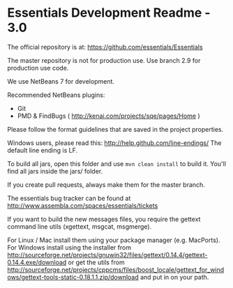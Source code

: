 Essentials Development Readme - 3.0
=============================

The official repository is at:
https://github.com/essentials/Essentials

The master repository is not for production use. Use branch 2.9 for production use code.

We use NetBeans 7 for development.

Recommended NetBeans plugins:

* Git
* PMD & FindBugs ( http://kenai.com/projects/sqe/pages/Home )

Please follow the format guidelines that are saved in the project properties.

Windows users, please read this: http://help.github.com/line-endings/
The default line ending is LF.

To build all jars, open this folder and use `mvn clean install` to build it. You'll find all jars inside the jars/ folder.

If you create pull requests, always make them for the master branch.

The essentials bug tracker can be found at http://www.assembla.com/spaces/essentials/tickets

If you want to build the new messages files, you require the gettext command line utils (xgettext, msgcat, msgmerge).

For Linux / Mac install them using your package manager (e.g. MacPorts). For Windows install using the installer from http://sourceforge.net/projects/gnuwin32/files/gettext/0.14.4/gettext-0.14.4.exe/download or get the utils from http://sourceforge.net/projects/cppcms/files/boost_locale/gettext_for_windows/gettext-tools-static-0.18.1.1.zip/download and put in on your path. 
